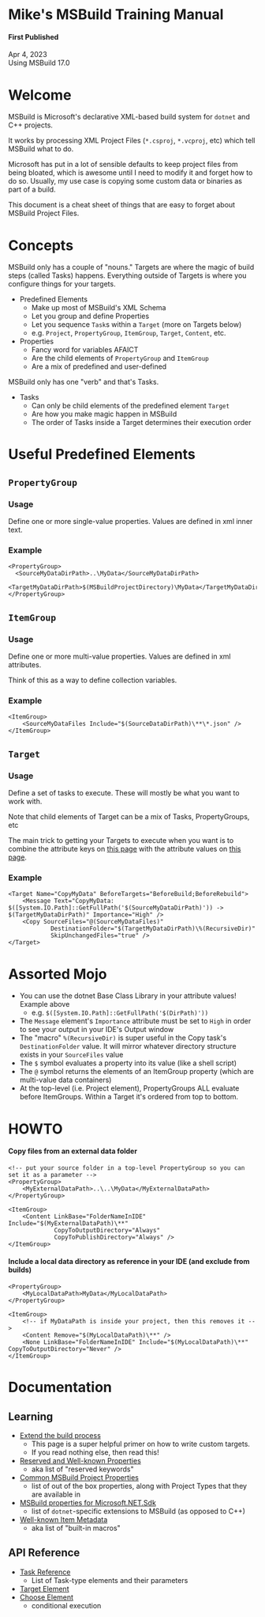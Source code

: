 # Mike's MSBuild Training Manual

#### First Published
Apr 4, 2023\
Using MSBuild 17.0

# Welcome

MSBuild is Microsoft's declarative XML-based build system for `dotnet` and C++ projects.

It works by processing XML Project Files (`*.csproj`, `*.vcproj`, etc) which tell MSBuild what to do.

Microsoft has put in a lot of sensible defaults to keep project files from being bloated, which is awesome until I need to modify it and forget how to do so. Usually, my use case is copying some custom data or binaries as part of a build.

This document is a cheat sheet of things that are easy to forget about MSBuild Project Files.

# Concepts

MSBuild only has a couple of "nouns." Targets are where the magic of build steps (called Tasks) happens. Everything outside of Targets is where you configure things for your targets.

* Predefined Elements
  * Make up most of MSBuild's XML Schema
  * Let you group and define Properties
  * Let you sequence `Task`s within a `Target` (more on Targets below)
  * e.g. `Project`, `PropertyGroup`, `ItemGroup`, `Target`, `Content`, etc.
* Properties
  * Fancy word for variables AFAICT
  * Are the child elements of `PropertyGroup` and `ItemGroup`
  * Are a mix of predefined and user-defined

MSBuild only has one "verb" and that's Tasks.

* Tasks
  * Can only be child elements of the predefined element `Target`
  * Are how you make magic happen in MSBuild
  * The order of Tasks inside a Target determines their execution order
  
# Useful Predefined Elements

## `PropertyGroup`

### Usage

Define one or more single-value properties. Values are defined in xml inner text.

### Example

```
<PropertyGroup>
  <SourceMyDataDirPath>..\MyData</SourceMyDataDirPath>
  <TargetMyDataDirPath>$(MSBuildProjectDirectory)\MyData</TargetMyDataDirPath>
</PropertyGroup>
```

## `ItemGroup`

### Usage

Define one or more multi-value properties. Values are defined in xml attributes.

Think of this as a way to define collection variables.

### Example

```
<ItemGroup>
    <SourceMyDataFiles Include="$(SourceDataDirPath)\**\*.json" />
</ItemGroup>
```

## `Target`

### Usage

Define a set of tasks to execute. These will mostly be what you want to work with.

Note that child elements of Target can be a mix of Tasks, PropertyGroups, etc

The main trick to getting your Targets to execute when you want is to combine the attribute keys on [this page](https://learn.microsoft.com/en-us/visualstudio/msbuild/target-build-order) with the attribute values on [this page](https://learn.microsoft.com/en-us/visualstudio/msbuild/how-to-extend-the-visual-studio-build-process).

### Example

```
<Target Name="CopyMyData" BeforeTargets="BeforeBuild;BeforeRebuild">
    <Message Text="CopyMyData: $([System.IO.Path]::GetFullPath('$(SourceMyDataDirPath)')) -> $(TargetMyDataDirPath)" Importance="High" />
    <Copy SourceFiles="@(SourceMyDataFiles)"
            DestinationFolder="$(TargetMyDataDirPath)\%(RecursiveDir)"
            SkipUnchangedFiles="true" />
</Target>
```

# Assorted Mojo

* You can use the dotnet Base Class Library in your attribute values! Example above
  * e.g. `$([System.IO.Path]::GetFullPath('$(DirPath)'))`
* The `Message` element's `Importance` attribute must be set to `High` in order to see your output in your IDE's Output window
* The "macro" `%(RecursiveDir)` is super useful in the Copy task's `DestinationFolder` value. It will mirror whatever directory structure exists in your `SourceFiles` value
* The `$` symbol evaluates a property into its value (like a shell script)
* The `@` symbol returns the elements of an ItemGroup property (which are multi-value data containers)
* At the top-level (i.e. Project element), PropertyGroups ALL evaluate before ItemGroups. Within a Target it's ordered from top to bottom.

# HOWTO

#### Copy files from an external data folder
```
<!-- put your source folder in a top-level PropertyGroup so you can set it as a parameter -->
<PropertyGroup>
    <MyExternalDataPath>..\..\MyData</MyExternalDataPath>
</PropertyGroup>

<ItemGroup>
    <Content LinkBase="FolderNameInIDE" Include="$(MyExternalDataPath)\**"
             CopyToOutputDirectory="Always"
             CopyToPublishDirectory="Always" />
</ItemGroup>
```

#### Include a local data directory as reference in your IDE (and exclude from builds)
```
<PropertyGroup>
    <MyLocalDataPath>MyData</MyLocalDataPath>
</PropertyGroup>

<ItemGroup>
    <!-- if MyDataPath is inside your project, then this removes it -->
    <Content Remove="$(MyLocalDataPath)\**" />
    <None LinkBase="FolderNameInIDE" Include="$(MyLocalDataPath)\**" CopyToOutputDirectory="Never" />
</ItemGroup>
```

# Documentation

## Learning

* [Extend the build process](https://learn.microsoft.com/en-us/visualstudio/msbuild/how-to-extend-the-visual-studio-build-process)
  * This page is a super helpful primer on how to write custom targets.
  * If you read nothing else, then read this!
* [Reserved and Well-known Properties](https://learn.microsoft.com/en-us/visualstudio/msbuild/msbuild-reserved-and-well-known-properties)
  * aka list of "reserved keywords"
* [Common MSBuild Project Properties](https://learn.microsoft.com/en-us/visualstudio/msbuild/common-msbuild-project-properties)
  * list of out of the box properties, along with Project Types that they are available in
* [MSBuild properties for Microsoft.NET.Sdk](https://learn.microsoft.com/en-us/dotnet/core/project-sdk/msbuild-props)
  * list of `dotnet`-specific extensions to MSBuild (as opposed to C++)
* [Well-known Item Metadata](https://learn.microsoft.com/en-us/visualstudio/msbuild/msbuild-well-known-item-metadata)
  * aka list of "built-in macros"

## API Reference

* [Task Reference](https://learn.microsoft.com/en-us/visualstudio/msbuild/msbuild-task-reference)
  * List of Task-type elements and their parameters
* [Target Element](https://learn.microsoft.com/en-us/visualstudio/msbuild/target-element-msbuild)
* [Choose Element](https://learn.microsoft.com/en-us/visualstudio/msbuild/choose-element-msbuild)
  * conditional execution
